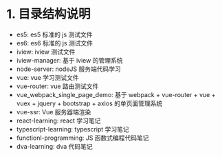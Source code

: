 # 1. 目录结构说明
- es5: es5 标准的 js 测试文件
- es6: es6 标准的 js 测试文件
- iview: iview 测试文件
- iview-manager: 基于 iview 的管理系统
- node-server: nodeJS 服务端代码学习
- vue: vue 学习测试文件
- vue-router: vue 路由测试文件
- vue_webpack_single_page_demo: 基于 webpack + vue-router + vue + vuex + jquery + bootstrap + axios 的单页面管理系统
- vue-ssr: Vue 服务器端渲染
- react-learning: react 学习笔记
- typescript-learning: typescript 学习笔记
- functionl-programming: JS 函数式编程代码笔记
- dva-learning: dva 代码笔记